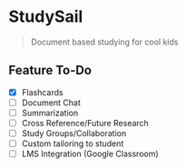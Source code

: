 # StudySail   
> Document based studying for cool kids

## Feature To-Do

- [x] Flashcards 
- [ ] Document Chat 
- [ ] Summarization
- [ ] Cross Reference/Future Research
- [ ] Study Groups/Collaboration
- [ ] Custom tailoring to student
- [ ] LMS Integration (Google Classroom)
